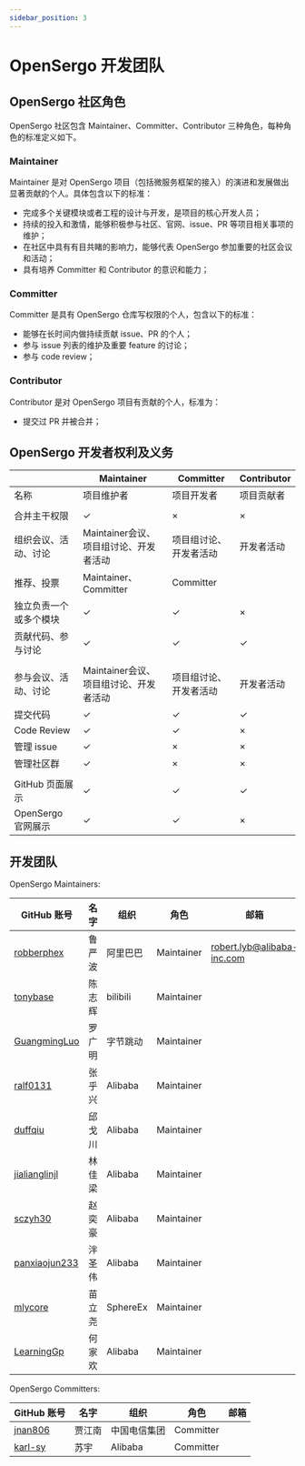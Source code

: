 ```yaml
---
sidebar_position: 3
---
```


# OpenSergo 开发团队

## OpenSergo 社区角色

OpenSergo 社区包含 Maintainer、Committer、Contributor 三种角色，每种角色的标准定义如下。

### Maintainer

Maintainer 是对 OpenSergo 项目（包括微服务框架的接入）的演进和发展做出显著贡献的个人。具体包含以下的标准：

* 完成多个关键模块或者工程的设计与开发，是项目的核心开发人员；
* 持续的投入和激情，能够积极参与社区、官网、issue、PR 等项目相关事项的维护；
* 在社区中具有有目共睹的影响力，能够代表 OpenSergo 参加重要的社区会议和活动；
* 具有培养 Committer 和 Contributor 的意识和能力；

### Committer

Committer 是具有 OpenSergo 仓库写权限的个人，包含以下的标准：

* 能够在长时间内做持续贡献 issue、PR 的个人；
* 参与 issue 列表的维护及重要 feature 的讨论；
* 参与 code review；

### Contributor

Contributor 是对 OpenSergo 项目有贡献的个人，标准为：

* 提交过 PR 并被合并；

## OpenSergo 开发者权利及义务


|  | Maintainer | Committer | Contributor |
|---|---|---|---|
| 名称  |  项目维护者 | 项目开发者  |  项目贡献者 |
|   |   |   |   |
| 合并主干权限  |  ✓ | ×  |  × |
| 组织会议、活动、讨论  | Maintainer会议、项目组讨论、开发者活动 | 项目组讨论、开发者活动 | 开发者活动 |
| 推荐、投票  |  Maintainer、Committer | Committer  |   |
| 独立负责一个或多个模块  | ✓ | ✓ | × |
| 贡献代码、参与讨论  | ✓ | ✓ | ✓ |
|   |   |   |   |
| 参与会议、活动、讨论 | Maintainer会议、项目组讨论、开发者活动 | 项目组讨论、开发者活动 | 开发者活动 |
| 提交代码  | ✓ | ✓ | ✓ |
| Code Review  | ✓ | ✓ | × |
| 管理 issue  | ✓ | × | × |
| 管理社区群  | ✓ | × | × |
|   |   |   |   |
| GitHub 页面展示  | ✓ | ✓ | ✓ |
| OpenSergo 官网展示 | ✓ | ✓ | × |

## 开发团队

OpenSergo Maintainers:

| GitHub 账号 | 名字 | 组织 | 角色 | 邮箱 |
| --- | ----------- | --- | --- | --- |
| [robberphex](https://github.com/robberphex) | 鲁严波 | 阿里巴巴 | Maintainer | robert.lyb@alibaba-inc.com |
| [tonybase](https://github.com/tonybase) | 陈志辉 | bilibili | Maintainer | |
| [GuangmingLuo](https://github.com/GuangmingLuo) | 罗广明 | 字节跳动 | Maintainer | |
| [ralf0131](https://github.com/ralf0131) | 张乎兴 | Alibaba | Maintainer | |
| [duffqiu](https://github.com/duffqiu) | 邱戈川 | Alibaba | Maintainer | |
| [jialianglinjl](https://github.com/jialianglinjl) | 林佳梁 | Alibaba | Maintainer | |
| [sczyh30](https://github.com/sczyh30) | 赵奕豪 | Alibaba | Maintainer | |
| [panxiaojun233](https://github.com/panxiaojun233) | 泮圣伟 | Alibaba | Maintainer | |
| [mlycore](https://github.com/mlycore) | 苗立尧 | SphereEx | Maintainer | |
| [LearningGp](https://github.com/LearningGp) | 何家欢 | Alibaba | Maintainer | |

OpenSergo Committers:

| GitHub 账号 | 名字 | 组织 | 角色 | 邮箱 |
| --- | ----------- | --- | --- | --- |
| [jnan806](https://github.com/jnan806) | 贾江南 | 中国电信集团 | Committer |  |
| [karl-sy](https://github.com/karl-sy) | 苏宇 | Alibaba | Committer | |
